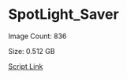 # SpotLight_Saver

Image Count: 836

Size: 0.512 GB

[Script Link](https://github.com/liuyal/Archive/blob/master/Python/Utilities/Miscellaneous/spotlight_saver.py)